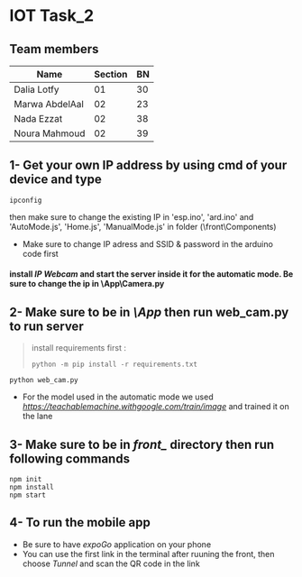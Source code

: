# IOT Task_2

## Team members
| Name  | Section| BN |
| ------------- | ------------- |------------- |
|Dalia Lotfy| 01| 30|
|Marwa AbdelAal| 02| 23|
|Nada Ezzat |02 |38  |
|Noura Mahmoud |02 |39|


## 1- Get your own IP address by using cmd of your device and type 
```
ipconfig
```

then make sure to change the existing IP in 'esp.ino', 'ard.ino' and 'AutoMode.js', 'Home.js', 'ManualMode.js' in folder (\front\Components)

- Make sure to change IP adress and SSID & password in the arduino code first

#### install *IP Webcam* and start the server inside it for the automatic mode. Be sure to change the ip in \App\Camera.py


<!-- ## 1- Create virtual Enviironment  -->
<!-- 
```
pip install virtualenv
virtualenv venv  
```

#### PS Don't forget to activate your virtual environment

#### In case working with windows activation may fail so check next link

[Activation](https://stackoverflow.com/questions/18713086/virtualenv-wont-activate-on-windows) -->

## 2- Make sure to be in *\App* then run web_cam.py to run server 

> install requirements first : 
> ```
> python -m pip install -r requirements.txt
> ```

```
python web_cam.py
```

- For the model used in the automatic mode we used *https://teachablemachine.withgoogle.com/train/image* and trained it on the lane 

## 3- Make sure to be in *front_* directory then run following commands

```
npm init
npm install
npm start
```

<!-- ### existing in hall-way two
![](/images/hallway2.png) -->

## 4- To run the mobile app

- Be sure to have *expoGo* application on your phone
- You can use the first link in the terminal after ruuning the front, then choose *Tunnel* and scan the QR code in the link


